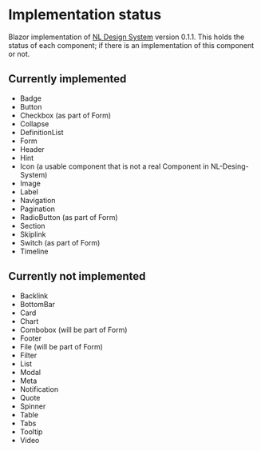 # Implementation status
Blazor implementation of [NL Design System](https://nl-design-system.gitlab.io/nl-design-system/index.html) version 0.1.1.
This holds the status of each component; if there is an implementation of this component or not.

## Currently implemented

- Badge
- Button
- Checkbox (as part of Form)
- Collapse
- DefinitionList
- Form
- Header
- Hint
- Icon (a usable component that is not a real Component in NL-Desing-System)
- Image
- Label
- Navigation
- Pagination
- RadioButton (as part of Form)
- Section
- Skiplink
- Switch (as part of Form)
- Timeline

## Currently not implemented

- Backlink
- BottomBar
- Card
- Chart
- Combobox (will be part of Form)
- Footer
- File (will be part of Form)
- Filter
- List
- Modal
- Meta
- Notification
- Quote
- Spinner
- Table
- Tabs
- Tooltip
- Video
